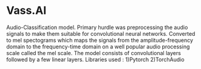 # Vass.AI
Audio-Classification model. Primary hurdle was preprocessing the audio signals to make them suitable for convolutional neural networks. Converted to mel spectograms which maps the signals from the amplitude-frequency domain to the frequency-time domain on a well popular audio processing scale called the mel scale. The model consists of convolutional layers followed by a few linear layers.
Libraries used : 1)Pytorch
                 2)TorchAudio
